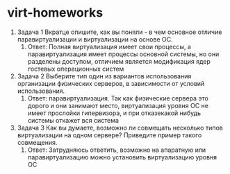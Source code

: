 # virt-homeworks

1. Задача 1 Вкратце опишите, как вы поняли - в чем основное отличие паравиртуализации и виртуализации на основе ОС.
    1. Ответ: Полная виртуализация имеет свои процессы, а паравиртуализация имеет процессы основной системы, но они разделены доступом, отличием является модификация ядер гостевых операционных систем
2. Задача 2 Выберите тип один из вариантов использования организации физических серверов, в зависимости от условий использования.
    1. Ответ: паравиртуализация. Так как физические сервера это дорого и они занимают место, виртуализация уровня ОС не имеет прослойки гипервизора, и при отказекакой нибудь системы откажет вся система
3. Задача 3 Как вы думаете, возможно ли совмещать несколько типов виртуализации на одном сервере? Приведите пример такого совмещения.
    1. Ответ: Затрудняюсь ответить, возможно на апаратную или паравиртуализацию можно установить виртуализацию уровня ОС